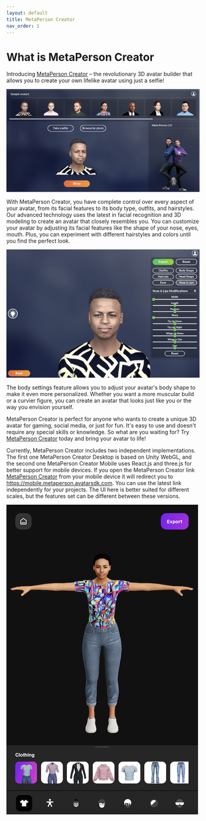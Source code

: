 ```yaml
---
layout: default
title: MetaPerson Creator 
nav_order: 1
---
```


# [](#header-1)What is MetaPerson Creator

Introducing [MetaPerson Creator](https://metaperson.avatarsdk.com) – the revolutionary 3D avatar builder that allows you to create your own lifelike avatar using just a selfie! 

![](assets/img/creator.png)

With MetaPerson Creator, you have complete control over every aspect of your avatar, from its facial features to its body type, outfits, and hairstyles.
Our advanced technology uses the latest in facial recognition and 3D modeling to create an avatar that closely resembles you. You can customize your avatar by adjusting its facial features like the shape of your nose, eyes, mouth. Plus, you can experiment with different hairstyles and colors until you find the perfect look.

![](assets/img/facial_features.png)

The body settings feature allows you to adjust your avatar's body shape to make it even more personalized. Whether you want a more muscular build or a curvier figure, you can create an avatar that looks just like you or the way you envision yourself.

MetaPerson Creator is perfect for anyone who wants to create a unique 3D avatar for gaming, social media, or just for fun. It's easy to use and doesn't require any special skills or knowledge. So what are you waiting for? Try [MetaPerson Creator](https://metaperson.avatarsdk.com) today and bring your avatar to life!

Currently, MetaPerson Creator includes two independent implementations. The first one MetaPerson Creator Desktop is based on Unity WebGL, and the second one MetaPerson Creator Mobile uses React.js and three.js for better support for mobile devices. If you open the MetaPerson Creator link [MetaPerson Creator](https://metaperson.avatarsdk.com) from your mobile device it will redirect you to https://mobile.metaperson.avatarsdk.com. You can use the latest link independently for your projects. The UI here is better suited for different scales, but the features set can be different between these versions. 

![](assets/img/mobile_creator.png)

